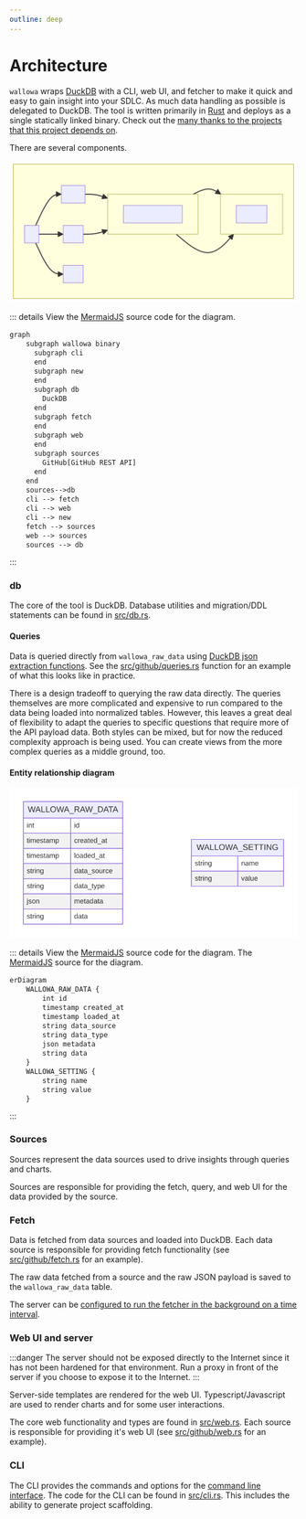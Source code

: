 ```yaml
---
outline: deep
---
```

# Architecture

`wallowa` wraps [DuckDB](https://duckdb.org/) with a CLI, web UI, and fetcher to make it quick and easy to gain insight into your SDLC. As much data handling as possible is delegated to DuckDB. The tool is written primarily in [Rust](https://www.rust-lang.org/) and deploys as a single statically linked binary. Check out the [many thanks to the projects that this project depends on](index#thank-you).

There are several components.

![Architecture diagram](wallowa-architecture-diagram.svg)

::: details View the [MermaidJS](https://mermaid.js.org/) source code for the diagram.
```mermaid
graph
    subgraph wallowa binary
      subgraph cli
      end
      subgraph new
      end
      subgraph db
        DuckDB
      end
      subgraph fetch
      end
      subgraph web
      end
      subgraph sources
        GitHub[GitHub REST API]
      end
    end
    sources-->db
    cli --> fetch
    cli --> web
    cli --> new
    fetch --> sources
    web --> sources
    sources --> db
```
:::

### db

The core of the tool is DuckDB. Database utilities and migration/DDL statements can be found in [src/db.rs](https://github.com/gunrein/wallowa/blob/main/src/db.rs).

#### Queries

Data is queried directly from `wallowa_raw_data` using [DuckDB json extraction functions](https://duckdb.org/docs/extensions/json). See the [src/github/queries.rs](https://github.com/gunrein/wallowa/blob/main/src/github/queries.rs) function for an example of what this looks like in practice.

There is a design tradeoff to querying the raw data directly. The queries themselves are more complicated and expensive to run compared to the data being loaded into normalized tables. However, this leaves a great deal of flexibility to adapt the queries to specific questions that require more of the API payload data. Both styles can be mixed, but for now the reduced complexity approach is being used. You can create views from the more complex queries as a middle ground, too.

#### Entity relationship diagram

![Entity relationship diagram](wallowa-er-diagram.svg)

::: details View the [MermaidJS](https://mermaid.js.org/) source code for the diagram.
The [MermaidJS](https://mermaid.js.org/) source for the diagram.
```mermaid
erDiagram
    WALLOWA_RAW_DATA {
        int id
        timestamp created_at
        timestamp loaded_at
        string data_source
        string data_type
        json metadata
        string data
    }
    WALLOWA_SETTING {
        string name
        string value
    }
```
:::

### Sources

Sources represent the data sources used to drive insights through queries and charts.

Sources are responsible for providing the fetch, query, and web UI for the data provided by the source.

### Fetch

Data is fetched from data sources and loaded into DuckDB. Each data source is responsible for providing fetch functionality (see [src/github/fetch.rs](https://github.com/gunrein/wallowa/blob/main/src/github/fetch.rs) for an example).

The raw data fetched from a source and the raw JSON payload is saved to the `wallowa_raw_data` table.

The server can be [configured to run the fetcher in the background on a time interval](configuration#fetch-enabled).

### Web UI and server

:::danger
The server should not be exposed directly to the Internet since it has not been hardened for that environment. Run a proxy in front of the server if you choose to expose it to the Internet.
:::

Server-side templates are rendered for the web UI. Typescript/Javascript are used to render charts and for some user interactions.

The core web functionality and types are found in [src/web.rs](https://github.com/gunrein/wallowa/blob/main/src/web.rs). Each source is responsible for providing it's web UI (see [src/github/web.rs](https://github.com/gunrein/wallowa/blob/main/src/github/web.rs) for an example).

### CLI

The CLI provides the commands and options for the [command line interface](cli). The code for the
CLI can be found in [src/cli.rs](https://github.com/gunrein/wallowa/blob/main/src/cli.rs). This includes the ability to generate project scaffolding.
